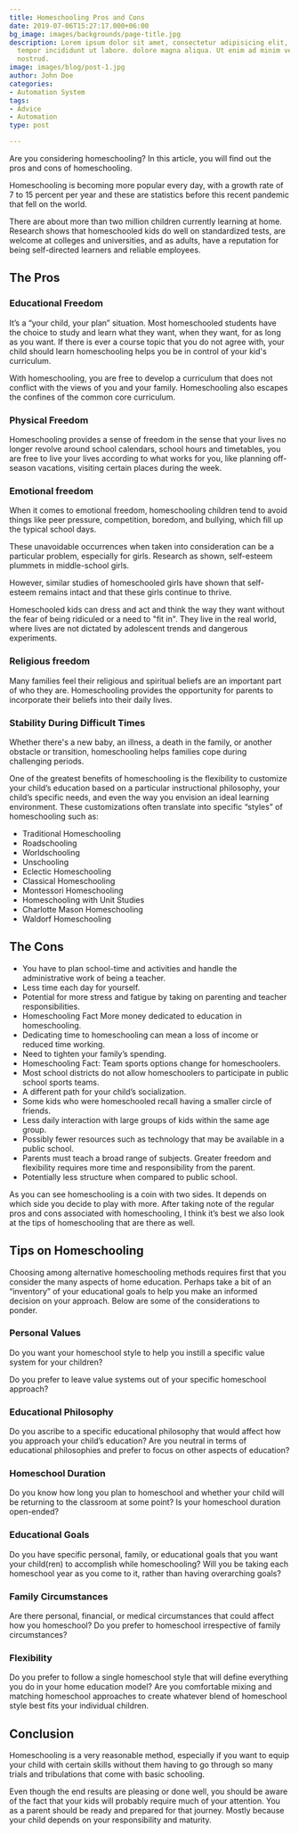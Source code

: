 ```yaml
---
title: Homeschooling Pros and Cons
date: 2019-07-06T15:27:17.000+06:00
bg_image: images/backgrounds/page-title.jpg
description: Lorem ipsum dolor sit amet, consectetur adipisicing elit, sed do eiusmod
  tempor incididunt ut labore. dolore magna aliqua. Ut enim ad minim veniam, quis
  nostrud.
image: images/blog/post-1.jpg
author: John Doe
categories:
- Automation System
tags:
- Advice
- Automation
type: post

---
```

Are you considering homeschooling? In this article, you will find out the pros and cons of homeschooling.

Homeschooling is becoming more popular every day, with a growth rate of 7 to 15 percent per year and these are statistics before this recent pandemic that fell on the world.

There are about more than two million children currently learning at home. Research shows that homeschooled kids do well on standardized tests, are welcome at colleges and universities, and as adults, have a reputation for being self-directed learners and reliable employees.

## The Pros

### Educational Freedom

It’s a “your child, your plan” situation. Most homeschooled students have the choice to study and learn what they want, when they want, for as long as you want. If there is ever a course topic that you do not agree with, your child should learn homeschooling helps you be in control of your kid's curriculum.

With homeschooling, you are free to develop a curriculum that does not conflict with the views of you and your family. Homeschooling also escapes the confines of the common core curriculum.

### Physical Freedom

Homeschooling provides a sense of freedom in the sense that your lives no longer revolve around school calendars, school hours and timetables, you are free to live your lives according to what works for you, like planning off-season vacations, visiting certain places during the week.

### Emotional freedom

When it comes to emotional freedom, homeschooling children tend to avoid things like peer pressure, competition, boredom, and bullying, which fill up the typical school days. 

These unavoidable occurrences when taken into consideration can be a particular problem, especially for girls. Research as shown, self-esteem plummets in middle-school girls.

However, similar studies of homeschooled girls have shown that self-esteem remains intact and that these girls continue to thrive. 

Homeschooled kids can dress and act and think the way they want without the fear of being ridiculed or a need to "fit in". They live in the real world, where lives are not dictated by adolescent trends and dangerous experiments.

### Religious freedom

Many families feel their religious and spiritual beliefs are an important part of who they are. Homeschooling provides the opportunity for parents to incorporate their beliefs into their daily lives.

### Stability During Difficult Times

Whether there's a new baby, an illness, a death in the family, or another obstacle or transition, homeschooling helps families cope during challenging periods.

One of the greatest benefits of homeschooling is the flexibility to customize your child’s education based on a particular instructional philosophy, your child’s specific needs, and even the way you envision an ideal learning environment. These customizations often translate into specific “styles” of homeschooling such as:

* Traditional Homeschooling
* Roadschooling
* Worldschooling
* Unschooling
* Eclectic Homeschooling
* Classical Homeschooling
* Montessori Homeschooling
* Homeschooling with Unit Studies
* Charlotte Mason Homeschooling
* Waldorf Homeschooling

## The Cons

* You have to plan school-time and activities and handle the administrative work of being a teacher.
* Less time each day for yourself.
* Potential for more stress and fatigue by taking on parenting and teacher responsibilities.
* Homeschooling Fact More money dedicated to education in homeschooling.
* Dedicating time to homeschooling can mean a loss of income or reduced time working.
* Need to tighten your family’s spending.
* Homeschooling Fact: Team sports options change for homeschoolers.
* Most school districts do not allow homeschoolers to participate in public school sports teams.
* A different path for your child’s socialization.
* Some kids who were homeschooled recall having a smaller circle of friends.
* Less daily interaction with large groups of kids within the same age group.
* Possibly fewer resources such as technology that may be available in a public school.
* Parents must teach a broad range of subjects. Greater freedom and flexibility requires more time and responsibility from the parent.
* Potentially less structure when compared to public school.

As you can see homeschooling is a coin with two sides. It depends on which side you decide to play with more. After taking note of the regular pros and cons associated with homeschooling, I think it’s best we also look at the tips of homeschooling that are there as well.

## Tips on Homeschooling

Choosing among alternative homeschooling methods requires first that you consider the many aspects of home education. Perhaps take a bit of an “inventory” of your educational goals to help you make an informed decision on your approach. Below are some of the considerations to ponder.

### Personal Values

Do you want your homeschool style to help you instill a specific value system for your children?

Do you prefer to leave value systems out of your specific homeschool approach?

### Educational Philosophy

Do you ascribe to a specific educational philosophy that would affect how you approach your child’s education? Are you neutral in terms of educational philosophies and prefer to focus on other aspects of education?

### Homeschool Duration

Do you know how long you plan to homeschool and whether your child will be returning to the classroom at some point? Is your homeschool duration open-ended?

### Educational Goals

Do you have specific personal, family, or educational goals that you want your child(ren) to accomplish while homeschooling? Will you be taking each homeschool year as you come to it, rather than having overarching goals?

### Family Circumstances

Are there personal, financial, or medical circumstances that could affect how you homeschool? Do you prefer to homeschool irrespective of family circumstances?

### Flexibility

Do you prefer to follow a single homeschool style that will define everything you do in your home education model? Are you comfortable mixing and matching homeschool approaches to create whatever blend of homeschool style best fits your individual children.

## Conclusion

Homeschooling is a very reasonable method, especially if you want to equip your child with certain skills without them having to go through so many trials and tribulations that come with basic schooling.

Even though the end results are pleasing or done well, you should be aware of the fact that your kids will probably require much of your attention. You as a parent should be ready and prepared for that journey. Mostly because your child depends on your responsibility and maturity.